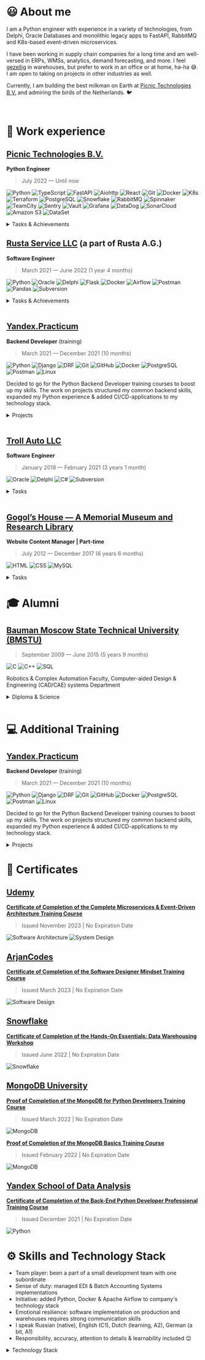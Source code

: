 # 😃 About me

<!-- https://raw.githubusercontent.com/progfay/shields-with-icon/master/README.md -->

I am a Python engineer with experience in a variety of technologies, from Delphi, Oracle Databases and monolithic legacy apps to FastAPI, RabbitMQ and K8s-based event-driven microservices.

I have been working in supply chain companies for a long time and am well-versed in ERPs, WMSs, analytics, demand forecasting, and more. I feel [gezellig](https://www.dutchamsterdam.nl/155-gezellig) in warehouses, but prefer to work in an office or at home, ha-ha 😅. I am open to taking on projects in other industries as well.

Currently, I am building the best milkman on Earth at [Picnic Technologies B.V.]((https://picnic.tech/)) and admiring the birds of the Netherlands. 🐦

<br/>

# 💼 Work experience

## [Picnic Technologies B.V.](https://picnic.tech/)

**Python Engineer**

> July 2022 — Until now

![Python](https://img.shields.io/badge/-Python-333333?style=flat&logo=Python)
![TypeScript](https://img.shields.io/badge/-TypeScript-333333?style=flat&logo=TypeScript)
![FastAPI](https://img.shields.io/badge/-FastAPI-333333?style=flat&logo=FastAPI)
![Aiohttp](https://img.shields.io/badge/-Aiohttp-333333?style=flat&logo=Aiohttp)
![React](https://img.shields.io/badge/-React-333333?style=flat&logo=React)
![Git](https://img.shields.io/badge/-Git-333333?style=flat&logo=git)
![Docker](https://img.shields.io/badge/-Docker-333333?style=flat&logo=docker)
![K8s](https://img.shields.io/badge/-Kubernetes-333333?style=flat&logo=Kubernetes)
![Terraform](https://img.shields.io/badge/-Terraform-333333?style=flat&logo=Terraform)
![PostgreSQL](https://img.shields.io/badge/-PostgreSQL-333333?style=flat&logo=PostgreSQL)
![Snowflake](https://img.shields.io/badge/-Snowflake-333333?style=flat&logo=Snowflake)
![RabbitMQ](https://img.shields.io/badge/-RabbitMQ-333333?style=flat&logo=RabbitMQ)
![Spinnaker](https://img.shields.io/badge/-Spinnaker-333333?style=flat&logo=Spinnaker)
![TeamCity](https://img.shields.io/badge/-TeamCity-333333?style=flat&logo=TeamCity)
![Sentry](https://img.shields.io/badge/-Sentry-333333?style=flat&logo=Sentry)
![Vault](https://img.shields.io/badge/-Vault-333333?style=flat&logo=Vault)
![Grafana](https://img.shields.io/badge/-Grafana-333333?style=flat&logo=Grafana)
![DataDog](https://img.shields.io/badge/-DataDog-333333?style=flat&logo=DataDog)
![SonarCloud](https://img.shields.io/badge/-SonarCloud-333333?style=flat&logo=SonarCloud)
![Amazon S3](https://img.shields.io/badge/-Amazon%20S3-333333?style=flat&logo=AmazonS3)
![DataSet](https://img.shields.io/badge/-DataSet-333333?style=flat&logo=DataSet)

<details>
  
<summary>Tasks & Achievements</summary>
  
  - Lead a project to architect, design and develop a system for managing warehouse space allocation system

  - Manage the gradual roll-out of the new warehouse space allocation system and deprecation of the old one

  - Manage cross-departmental projects on improving the overall workflow within the Supply Chain domain

  - Introduce event-driven integration to external services to the warehouse space allocation system using RabbitMQ
  
  - Integrate warehouse space allocation system with prediction-based forecasts from external service

  - Create an ETL-service to transform SKU data from external service into the warehouse space allocation system

  - Automate printing of the warehouse labels, reduce paper utilization
  
</details>

## [Rusta Service LLC](https://kudo-paint.ru/) (a part of Rusta A.G.)

**Software Engineer**

> March 2021 — June 2022 (1 year 4 months)

![Python](https://img.shields.io/badge/-Python-333333?style=flat&logo=Python)
![Oracle](https://img.shields.io/badge/-Oracle-333333?style=flat&logo=Oracle)
![Delphi](https://img.shields.io/badge/-Delphi-333333?style=flat&logo=Delphi)
![Flask](https://img.shields.io/badge/-Flask-333333?style=flat&logo=Flask)
![Docker](https://img.shields.io/badge/-Docker-333333?style=flat&logo=docker)
![Airflow](https://img.shields.io/badge/-Airflow-333333?style=flat&logo=ApacheAirflow)
![Postman](https://img.shields.io/badge/-Postman-333333?style=flat&logo=Postman)
![Pandas](https://img.shields.io/badge/-Pandas-333333?style=flat&logo=Pandas)
![Subversion](https://img.shields.io/badge/-Subversion-333333?style=flat&logo=Subversion)

<details>
  
<summary>Tasks & Achievements</summary>

### Enterprise Resource Planning system development & maintaining:

🚩 implemented the business logic of sending goods for realization, custodial warehouse storekeeping, barcoding goods at manufacturing

  ✅ we have entered new markets

  ✅ the speed of order picking increased

  ✅ the quality of accounting stored goods increased

  ✅ the defect handling improved

### Warehouse Management System design, development & implementation:

🚩 batch storekeeping added, address storage added

  ✅ the number of errors decreased
  
  ✅ the amount of defects decreased
  
  ✅ expiration date storekeeping improved

### ETL data pipelines design:

🚩 implemented documents exchange via EDI systems
  
  ✅ order processing speed improved
  
  ✅ quality control improved
  
  ✅ efficiency of analyst data improved

🚩 added Python to company's technology stack for ETL-instruments
  
  ✅ data processing speed significantly improved & simplified

### Data processing:

🚩 added Apache Airflow to company's technology stack, deployed it at Docker containers, wrote several DAGs for data processing of reminders reports from marketplaces, for sending topical price lists for clients, daily routine on document flows
  
  ✅ fault tolerance of handling improved
  
  ✅ it became much easier to maintain, monitor & improve data processing handlers
  
  ✅ managers & analytics work processes accelerated

</details>

<br/>

## [Yandex.Practicum](https://yandex.com/support/practicum/)

**Backend Developer** (training)

> March 2021 — December 2021 (10 months)

![Python](https://img.shields.io/badge/-Python-333333?style=flat&logo=Python)
![Django](https://img.shields.io/badge/-Django-333333?style=flat&logo=Django)
![DRF](https://img.shields.io/badge/-DRF-333333?style=flat&logo=Django)
![Git](https://img.shields.io/badge/-Git-333333?style=flat&logo=git)
![GitHub](https://img.shields.io/badge/-GitHub-333333?style=flat&logo=github)
![Docker](https://img.shields.io/badge/-Docker-333333?style=flat&logo=docker)
![PostgreSQL](https://img.shields.io/badge/-PostgreSQL-333333?style=flat&logo=PostgreSQL)
![Postman](https://img.shields.io/badge/-Postman-333333?style=flat&logo=Postman)
![Linux](https://img.shields.io/badge/-Linux-333333?style=flat&logo=Linux)

Decided to go for the Python Backend Developer training courses to boost up my skills. The work on projects structured my common backend skills, expanded my Python experience & added CI/CD-applications to my technology stack.

<details>
  
<summary>Projects</summary>

Worked on a number of projects, including:

🚩 implemented [Grocery assistant service backend & API](https://github.com/hardkoro/foodgram) with the functionality to create recipes, follow authors, add recipes & authors to favorites & download grocery to-buy-lists with ingredients of selected recipes

🚩 implemented [social network backend](https://github.com/hardkoro/yatube) with the functionality to create posts, add images & comments

🚩 created [social network API](https://github.com/hardkoro/yatube_api): token authorization, registration, obtaining posts list or a separate post, create post or comment etc.

🚩 as a part of collaborate work I developed an [API for a YamDB service](https://github.com/hardkoro/yamdb_api) — a service for reviews & replies for different pieces of arts. Was responsible for review & replies functionality, importing data from CSV-file, created docker containers, deployed project on Yandex.Cloud service

🚩 created a [Telegram bot](https://github.com/hardkoro/homework_bot) to notify me about the status of the homework check, which was subsequently changed to notify about CI/CD status of the projects being deployed
  
</details>

<br/>

## [Troll Auto LLC](http://troll-auto.ru/)

**Software Engineer**

> January 2018 — February 2021 (3 years 1 month)

![Oracle](https://img.shields.io/badge/-Oracle-333333?style=flat&logo=Oracle)
![Delphi](https://img.shields.io/badge/-Delphi-333333?style=flat&logo=Delphi)
![C#](https://img.shields.io/badge/-C%23-333333?style=flat&logo=c-sharp)
![Subversion](https://img.shields.io/badge/-Subversion-333333?style=flat&logo=Subversion)

<details>
  
<summary>Tasks</summary>

Development & maintaining company's own EMS-system — database design, functionality expansion, business logic implementation, making forms & reports.

</details>

<br/>

## [Gogol’s House — A Memorial Museum and Research Library](https://www.domgogolya.ru/en/)

**Website Content Manager | Part-time**

> July 2012 — December 2017 (6 years 6 months)

![HTML](https://img.shields.io/badge/-HTML-333333?style=flat&logo=html5)
![CSS](https://img.shields.io/badge/-CSS-333333?style=flat&logo=css3)
![MySQL](https://img.shields.io/badge/-MySQL-333333?style=flat&logo=mysql)

<details>
  
<summary>Tasks</summary>

I was in charge of museum's website: established different sections, processed text & visual information, wrote some articles based on Gogol's biography, learnt the base of HTML & CSS syntax to edit site's templates when needed, gathered statistics via MySQL Database.

</details>
  
# 🎓 Alumni

## [Bauman Moscow State Technical University (BMSTU)](https://bmstu.ru/)

> September 2009 — June 2015 (5 years 9 months)

![C](https://img.shields.io/badge/-C-333333?style=flat&logo=c)
![C++](https://img.shields.io/badge/-C++-333333?style=flat&logo=c%2B%2B)
![SQL](https://img.shields.io/badge/-SQL-333333?style=flat&logo=mysql)

Robotics & Complex Automation Faculty, Computer-aided Design & Engineering (CAD/CAE) systems Department

<details>
  
<summary>Diploma & Science</summary>

* Thesis "Warehouse Management System development. Order picking subsystem" (*excellent*)
* Article ["Warehouse order picking. Overview"](https://www.elibrary.ru/item.asp?id=23409924)
* Article ["Warehouse order picking. Order picker routing problem"](https://www.elibrary.ru/item.asp?id=23409957)

</details>

<br/>

# 💻 Additional Training

## [Yandex.Practicum](https://yandex.com/support/practicum/)

**Backend Developer** (training)

> March 2021 — December 2021 (10 months)

![Python](https://img.shields.io/badge/-Python-333333?style=flat&logo=Python)
![Django](https://img.shields.io/badge/-Django-333333?style=flat&logo=Django)
![DRF](https://img.shields.io/badge/-DRF-333333?style=flat&logo=Django)
![Git](https://img.shields.io/badge/-Git-333333?style=flat&logo=git)
![GitHub](https://img.shields.io/badge/-GitHub-333333?style=flat&logo=github)
![Docker](https://img.shields.io/badge/-Docker-333333?style=flat&logo=docker)
![PostgreSQL](https://img.shields.io/badge/-PostgreSQL-333333?style=flat&logo=PostgreSQL)
![Postman](https://img.shields.io/badge/-Postman-333333?style=flat&logo=Postman)
![Linux](https://img.shields.io/badge/-Linux-333333?style=flat&logo=Linux)

Decided to go for the Python Backend Developer training courses to boost up my skills. The work on projects structured my common backend skills, expanded my Python experience & added CI/CD-applications to my technology stack.

<details>
  
<summary>Projects</summary>

Worked on a number of projects, including:

🚩 implemented [Grocery assistant service backend & API](https://github.com/hardkoro/foodgram) with the functionality to create recipes, follow authors, add recipes & authors to favorites & download grocery to-buy-lists with ingredients of selected recipes

🚩 implemented [social network backend](https://github.com/hardkoro/yatube) with the functionality to create posts, add images & comments

🚩 created [social network API](https://github.com/hardkoro/yatube_api): token authorizarion, registration, obtaining posts list or a separate post, create post or comment etc.

🚩 as a part of collaborate work I developed an [API for a YamDB service](https://github.com/hardkoro/yamdb_api) — a service for reviews & replies for different pieces of arts. Was responsible for review & replies functionality, importing data from CSV-file, created docker containers, deployed project on Yandex.Cloud service

🚩 created a [Telegram bot](https://github.com/hardkoro/homework_bot) to notify me about the status of the homework check, which was subsequently changed to notify about CI/CD status of the projects being depolyed
  
</details>

# 📜 Certificates

## [Udemy](https://www.udemy.com/)

**[Certificate of Completion of the Complete Microservices & Event-Driven Architecture Training Course](https://www.udemy.com/certificate/UC-018c628d-a216-4f1b-b408-fb1fe9f1e5b3/)**

> Issued November 2023 | No Expiration Date

![Software Architecture](https://img.shields.io/badge/-Software%20Architecture-333333?style=flat&logo=Python)
![System Design](https://img.shields.io/badge/-System%20Design-333333?style=flat&logo=Python)

## [ArjanCodes](https://www.arjancodes.com/)

**[Certificate of Completion of the Software Designer Mindset Training Course](https://app.kajabi.com/certificates/a3d0752f)**

> Issued March 2023 | No Expiration Date

![Software Design](https://img.shields.io/badge/-Software%20Design-333333?style=flat&logo=Python)

## [Snowflake](https://www.snowflake.com/en/?aad=BAhJIkp7InR5cGUiOiJpc3N1ZXIiLCJ1cmwiOiJodHRwczovL3d3dy5zbm93Zmxha2UuY29tL2VuLyIsImlkIjo4NTQ5NTY2Nn0GOgZFVA%3D%3D--a057514a285e86f18d9eb306023b0ebb8b3cbede)

**[Certificate of Completion of the Hands-On Essentials: Data Warehousing Workshop](https://achieve.snowflake.com/d373d7e9-330c-463d-ab59-611afd569665)**

> Issued June 2022 | No Expiration Date

![Snowflake](https://img.shields.io/badge/-Snowflake-333333?style=flat&logo=snowflake)

## [MongoDB University](https://learn.mongodb.com/)

**[Proof of Completion of the MongoDB for Python Developers Training Course](https://university.mongodb.com/course_completion/dcf9dbe4-0a7e-41a5-927d-3f1174bd21ed)**

> Issued March 2022 | No Expiration Date

![MongoDB](https://img.shields.io/badge/-MongoDB-333333?style=flat&logo=MongoDB)

**[Proof of Completion of the MongoDB Basics Training Course](https://university.mongodb.com/course_completion/561986a2-d08b-4b6e-a06d-41f148742bde)**

> Issued February 2022 | No Expiration Date

![MongoDB](https://img.shields.io/badge/-MongoDB-333333?style=flat&logo=MongoDB)

## [Yandex School of Data Analysis](https://academy.yandex.com/dataschool/)

**[Certificate of Completion of the Back-End Python Developer Professional Training Course](https://drive.google.com/file/d/1gInE1wuCoYb53Gyp92gchPvVi5xSCmBf/view)**

> Issued December 2021 | No Expiration Date

![Python](https://img.shields.io/badge/-Python-333333?style=flat&logo=Python)

# ⚙️ Skills and Technology Stack

- Team player: been a part of a small development team with one subordinate
- Sense of duty: managed EDI & Batch Accounting Systems implementations
- Initiative: added Python, Docker & Apache Airflow to company's technology stack
- Emotional resilience: software implementation on production and warehouses requires strong communication skills
- I speak Russian (native), English (C1), Dutch (learning, A2), German (a bit, A1)
- Responsibility, accuracy, attention to details & learnability included 😉

<details>
  
<summary>Technology Stack</summary>

### Languages
  Current:
      ![Python](https://img.shields.io/badge/-Python-333333?style=flat&logo=Python)
      ![TypeScript](https://img.shields.io/badge/-TypeScript-333333?style=flat&logo=TypeScript)
  
  Previous:
      ![Delphi](https://img.shields.io/badge/-Delphi-333333?style=flat&logo=Delphi)
      ![C#](https://img.shields.io/badge/-C%23-333333?style=flat&logo=CSharp)
      ![JavaScript](https://img.shields.io/badge/-JavaScript-333333?style=flat&logo=JavaScript)
  
### Libraries and Frameworks
  Current:
      ![Pytest](https://img.shields.io/badge/-Pytest-333333?style=flat&logo=Pytest)
      ![FastAPI](https://img.shields.io/badge/-FastAPI-333333?style=flat&logo=FastAPI)
  
  Previous:
      ![Aiohttp](https://img.shields.io/badge/-Aiohttp-333333?style=flat&logo=Aiohttp)
      ![React](https://img.shields.io/badge/-React-333333?style=flat&logo=React)
      ![Django](https://img.shields.io/badge/-Django-333333?style=flat&logo=Django)
      ![DRF](https://img.shields.io/badge/-DRF-333333?style=flat&logo=Django)
      ![Flask](https://img.shields.io/badge/-Flask-333333?style=flat&logo=Flask)
   
### Infrastructure and DevOps
  Current:
      ![Git](https://img.shields.io/badge/-Git-333333?style=flat&logo=git)
      ![GitHub](https://img.shields.io/badge/-GitHub-333333?style=flat&logo=github)
      ![Docker](https://img.shields.io/badge/-Docker-333333?style=flat&logo=docker)
      ![K8s](https://img.shields.io/badge/-Kubernetes-333333?style=flat&logo=Kubernetes)
      ![Terraform](https://img.shields.io/badge/-Terraform-333333?style=flat&logo=Terraform)
      ![PostgreSQL](https://img.shields.io/badge/-PostgreSQL-333333?style=flat&logo=PostgreSQL)
      ![Snowflake](https://img.shields.io/badge/-Snowflake-333333?style=flat&logo=Snowflake)
      ![RabbitMQ](https://img.shields.io/badge/-RabbitMQ-333333?style=flat&logo=RabbitMQ)
      ![Spinnaker](https://img.shields.io/badge/-Spinnaker-333333?style=flat&logo=Spinnaker)
      ![Sentry](https://img.shields.io/badge/-Sentry-333333?style=flat&logo=Sentry)
      ![Vault](https://img.shields.io/badge/-Vault-333333?style=flat&logo=Vault)
      ![Grafana](https://img.shields.io/badge/-Grafana-333333?style=flat&logo=Grafana)
      ![DataDog](https://img.shields.io/badge/-DataDog-333333?style=flat&logo=DataDog)
      ![SonarCloud](https://img.shields.io/badge/-SonarCloud-333333?style=flat&logo=SonarCloud)
      ![Amazon S3](https://img.shields.io/badge/-Amazon%20S3-333333?style=flat&logo=AmazonS3)
      ![DataSet](https://img.shields.io/badge/-DataSet-333333?style=flat&logo=DataSet)
  
  Previous:
      ![MongoDB](https://img.shields.io/badge/-MongoDB-333333?style=flat&logo=MongoDB)
      ![Subversion](https://img.shields.io/badge/-Subversion-333333?style=flat&logo=Subversion)
      ![Airflow](https://img.shields.io/badge/-Airflow-333333?style=flat&logo=ApacheAirflow)
      ![Oracle](https://img.shields.io/badge/-Oracle-333333?style=flat&logo=Oracle)
      ![Heroku](https://img.shields.io/badge/-Heroku-333333?style=flat&logo=Heroku)
      ![Nginx](https://img.shields.io/badge/-Nginx-333333?style=flat&logo=Nginx)

### Enviroment, IDEs and Tools
  Current:
      ![IntelliJ IDEA](https://img.shields.io/badge/-IntelliJ+IDEA-333333?style=flat&logo=IntelliJ+IDEA)
      ![Postman](https://img.shields.io/badge/-Postman-333333?style=flat&logo=Postman)
      ![PlantUML](https://img.shields.io/badge/-PlantUML-333333?style=flat&logo=PlantUML)
      ![Apple](https://img.shields.io/badge/-Apple-333333?style=flat&logo=Apple)
      ![Jira](https://img.shields.io/badge/-Jira-333333?style=flat&logo=Jira)
      ![Confluence](https://img.shields.io/badge/-Confluence-333333?style=flat&logo=Confluence)
      ![Slack](https://img.shields.io/badge/-Slack-333333?style=flat&logo=Slack)
      ![Parabol](https://img.shields.io/badge/-Parabol-333333?style=flat&logo=Parabol)
      ![incident.io](https://img.shields.io/badge/-incident.io-333333?style=flat&logo=incident.io)
  
  Previous:
      ![Visual Studio Code](https://img.shields.io/badge/-Visual%20Studio%20Code-333333?style=flat&logo=Visual-Studio-Code)
      ![Visual Studio Community/Enterprise](https://img.shields.io/badge/-Visual%20Studio-333333?style=flat&logo=Visual-Studio-Code)
      ![Windows](https://img.shields.io/badge/-Windows-333333?style=flat&logo=Windows)
      ![Linux](https://img.shields.io/badge/-Linux-333333?style=flat&logo=Linux)
      ![Microsoft Teams](https://img.shields.io/badge/-Microsoft%20Teams-333333?style=flat&logo=Microsoft-Teams)
  
</details>
